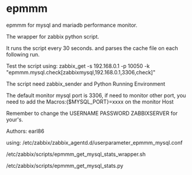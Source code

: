 # epmmm
epmmm for mysql and mariadb performance monitor.


The wrapper for zabbix python script.


It runs the script every 30 seconds. and parses the cache file on each following run.


Test the script using: zabbix_get -s 192.168.0.1 -p 10050 -k "epmmm.mysql.check[zabbixmysql,192.168.0.1,3306,check]"


The script need zabbix_sender and Python Running Environment


The default monitor mysql port is 3306, if need to monitor other port, you need to add the Macros:{$MYSQL_PORT}=xxxx on the monitor Host


Remember to change the USERNAME PASSWORD ZABBIXSERVER for your's.


Authors: earl86

using:
/etc/zabbix/zabbix_agentd.d/userparameter_epmmm_mysql.conf

/etc/zabbix/scripts/epmmm_get_mysql_stats_wrapper.sh

/etc/zabbix/scripts/epmmm_get_mysql_stats.py
